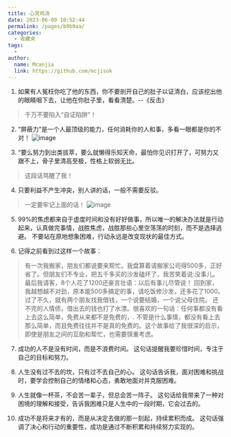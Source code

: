 ```yaml
---
title: 心灵鸡汤
date: 2023-06-09 10:52:44
permalink: /pages/b9b9aa/
categories:
  - 收藏夹
tags:
  - 
author: 
  name: Mcanjia
  link: https://github.com/mcjisok
---
```


1. 如果有人冤枉你吃了他的东西，你不要剖开自己的肚子以证清白，应该挖出他的眼睛咽下去，让他在你肚子里，看看清楚。--《反击》
> 千万不要陷入“自证陷阱”！

2. “屏蔽力”是一个人最顶级的能力，任何消耗你的人和事，多看一眼都是你的不对！
![image](https://pic4.zhimg.com/v2-7b8f92a4f70191dba47a794502cf4bd5_r.jpg)

3. “要么努力到出类拔萃，要么就懒得乐知天命，最怕你见识打开了，可努力又跟不上，骨子里清高至极，性格上软弱无比。
> 这段话骂醒了我！

4. 只要利益不产生冲突，别人讲的话，一般不需要反驳。
> 一定要牢记上面的话！
![image](https://pic1.zhimg.com/v2-92abf3475c249e5b70f61c467a448afe_r.jpg)

5. 99%的焦虑都来自于虚度时间和没有好好做事，所以唯一的解决办法就是行动起来，认真做完事情，战胜焦虑，战胜那些心里空荡荡的时刻，而不是选择逃避。
不要站在原地想象困难，行动永远是改变现状的最佳方式。

6. 记得之前看到过这样一个故事：
> 有一次我搬家，朋友们都说要来帮忙。我盘算着请搬家公司得500多，正好省了。但朋友们不专业，把五千多买的沙发磕坏了，我苦笑着说:没事儿。最后我请客，8个人花了1200还豪言壮语：以后有事儿尽管说！
> 回到家，我越想越不对劲，原本能500多搞定的事，请吃饭修沙发，还多花了1000。过了不久，就有两个朋友找我借钱，一个说要结婚，一个说父母住院。
> 还不完的人情债，借出去的钱也打了水漂。很喜欢的一句话：任何事都没有看上去这么简单，免费从来都不是免费的，.
>不管是什么事情，都没有看上去那么简单，而且免费往往并不是真的免费的。这个故事给了我很深的启示，即使是朋友之间的互助和帮忙，也需要慎重考虑。

7. 成功的人不是没有时间，而是不浪费时间。
这句话提醒我要珍惜时间，专注于自己的目标和努力。

8. 人生没有过不去的坎，只有过不去自己的心。
这句话告诉我，面对困难和挑战时，要学会控制自己的情绪和心态，勇敢地面对并克服困难。

9. 人生就像一杯茶，不会苦一辈子，但总会苦一阵子。
这句话给我带来了一种对困境的理解和接受，告诉我困难只是人生中的一段时期，它会过去的。

10. 成功不是将来才有的，而是从决定去做的那一刻起，持续累积而成。
这句话强调了决心和行动的重要性，成功是通过不断积累和持续努力实现的。